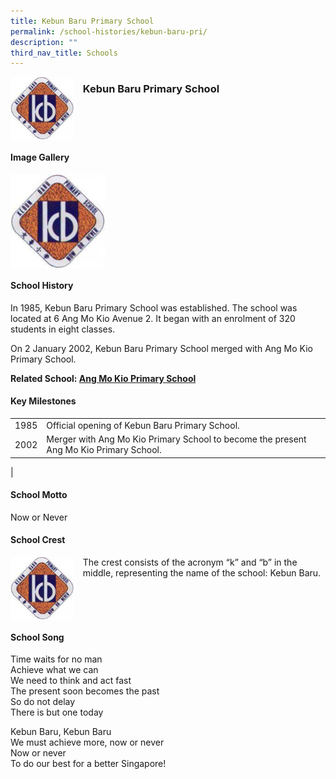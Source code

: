```yaml
---
title: Kebun Baru Primary School
permalink: /school-histories/kebun-baru-pri/
description: ""
third_nav_title: Schools
---
```

<img src="/images/kebunbarupri.png" style="width:20%;margin-right:15px;" align = "left">

### **Kebun Baru Primary School**

<br clear="left">

#### **Image Gallery**

<p><a href="https://staging.d1yxymztqoj7qn.amplifyapp.com/images/kebunbarupri.png">  
<img src="/images/kebunbarupri.png" style="width:30%;margin-right:15px;" align = "left">
</a></p>

<br clear="left">

#### **School History**
In 1985, Kebun Baru Primary School was established. The school was located at 6 Ang Mo Kio Avenue 2. It began with an enrolment of 320 students in eight classes.

On 2 January 2002, Kebun Baru Primary School merged with Ang Mo Kio Primary School.

**Related School: [Ang Mo Kio Primary School](https://staging.d1yxymztqoj7qn.amplifyapp.com/school-histories/amk-pri/)**

#### **Key Milestones**

|  |  |
|:---:|---|
| 1985 | Official opening of Kebun Baru Primary School. |
| 2002 | Merger with Ang Mo Kio Primary School to become the present Ang Mo Kio Primary School. |
|

#### **School Motto**
Now or Never

#### **School Crest**
<img src="/images/kebunbarupri.png" style="width:20%;margin-right:15px;" align = "left">

The crest consists of the acronym “k” and “b” in the middle, representing the name of the school: Kebun Baru.

<br clear="left">

#### **School Song**
Time waits for no man<br>
Achieve what we can<br>
We need to think and act fast<br>
The present soon becomes the past<br>
So do not delay<br>
There is but one today

Kebun Baru, Kebun Baru<br>
We must achieve more, now or never<br>
Now or never<br>
To do our best for a better Singapore!